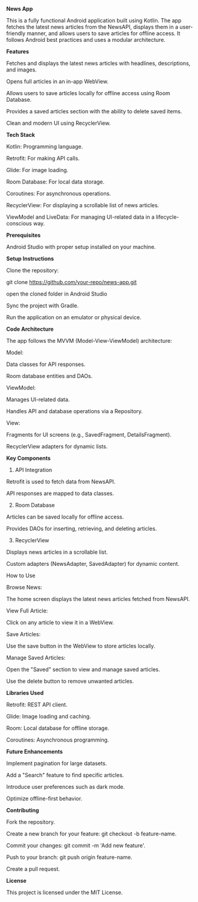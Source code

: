 **News App**

This is a fully functional Android application built using Kotlin. The app fetches the latest news articles from the NewsAPI, displays them in a user-friendly manner, and allows users to save articles for offline access. It follows Android best practices and uses a modular architecture.

**Features**

Fetches and displays the latest news articles with headlines, descriptions, and images.

Opens full articles in an in-app WebView.

Allows users to save articles locally for offline access using Room Database.

Provides a saved articles section with the ability to delete saved items.

Clean and modern UI using RecyclerView.

**Tech Stack**

Kotlin: Programming language.

Retrofit: For making API calls.

Glide: For image loading.

Room Database: For local data storage.

Coroutines: For asynchronous operations.

RecyclerView: For displaying a scrollable list of news articles.

ViewModel and LiveData: For managing UI-related data in a lifecycle-conscious way.

**Prerequisites**

Android Studio with proper setup installed on your machine.


**Setup Instructions**

Clone the repository:

git clone https://github.com/your-repo/news-app.git

open the cloned folder in Android Studio

Sync the project with Gradle.

Run the application on an emulator or physical device.

**Code Architecture**

The app follows the MVVM (Model-View-ViewModel) architecture:

Model:

Data classes for API responses.

Room database entities and DAOs.

ViewModel:

Manages UI-related data.

Handles API and database operations via a Repository.

View:

Fragments for UI screens (e.g., SavedFragment, DetailsFragment).

RecyclerView adapters for dynamic lists.

**Key Components**

1. API Integration

Retrofit is used to fetch data from NewsAPI.

API responses are mapped to data classes.

2. Room Database

Articles can be saved locally for offline access.

Provides DAOs for inserting, retrieving, and deleting articles.

3. RecyclerView

Displays news articles in a scrollable list.

Custom adapters (NewsAdapter, SavedAdapter) for dynamic content.

How to Use

Browse News:

The home screen displays the latest news articles fetched from NewsAPI.

View Full Article:

Click on any article to view it in a WebView.

Save Articles:

Use the save button in the WebView to store articles locally.

Manage Saved Articles:

Open the "Saved" section to view and manage saved articles.

Use the delete button to remove unwanted articles.

**Libraries Used**

Retrofit: REST API client.

Glide: Image loading and caching.

Room: Local database for offline storage.

Coroutines: Asynchronous programming.

**Future Enhancements**

Implement pagination for large datasets.

Add a "Search" feature to find specific articles.

Introduce user preferences such as dark mode.

Optimize offline-first behavior.

**Contributing**

Fork the repository.

Create a new branch for your feature: git checkout -b feature-name.

Commit your changes: git commit -m 'Add new feature'.

Push to your branch: git push origin feature-name.

Create a pull request.

**License**

This project is licensed under the MIT License.

